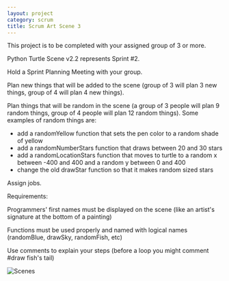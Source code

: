 ```yaml
---
layout: project
category: scrum
title: Scrum Art Scene 3
---
```

This project is to be completed with your assigned group of 3 or more.

Python Turtle Scene v2.2 represents Sprint #2.

Hold a Sprint Planning Meeting with your group.

Plan new things that will be added to the scene (group of 3 will plan 3 new things, group of 4 will plan 4 new things).

Plan things that will be random in the scene (a group of 3 people will plan 9 random things, group of 4 people will plan 12 random things). Some examples of random things are:
- add a randomYellow function that sets the pen color to a random shade of yellow
- add a randomNumberStars function that draws between 20 and 30 stars
- add a randomLocationStars function that moves to turtle to a random x between -400 and 400 and a random y between 0 and 400
- change the old drawStar function so that it makes random sized stars

Assign jobs.

Requirements:

Programmers' first names must be displayed on the scene (like an artist's signature at the bottom of a painting)

Functions must be used properly and named with logical names (randomBlue, drawSky, randomFish, etc)

Use comments to explain your steps (before a loop you might comment #draw fish's tail)



![Scenes](/ArtScene.PNG)
